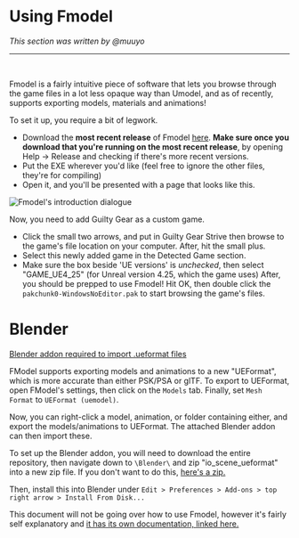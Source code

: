 # Using Fmodel
*This section was written by @muuyo*

<hr>
<br>

Fmodel is a fairly intuitive piece of software that lets you browse through the game files in a lot less opaque way than Umodel, and as of recently, supports exporting models, materials and animations!

To set it up, you require a bit of legwork.
- Download the **most recent release** of Fmodel [here](https://fmodel.app/). **Make sure once you download that you're running on the most recent release**, by opening Help -> Release and checking if there's more recent versions.
- Put the EXE wherever you'd like (feel free to ignore the other files, they're for compiling)
- Open it, and you'll be presented with a page that looks like this.

![Fmodel's introduction dialogue](images/Fmodelstartingdialog.jpg)

Now, you need to add Guilty Gear as a custom game.
- Click the small two arrows, and put in Guilty Gear Strive then browse to the game's file location on your computer. After, hit the small plus.
- Select this newly added game in the Detected Game section.
- Make sure the box beside 'UE versions' is *unchecked*, then select "GAME_UE4_25" (for Unreal version 4.25, which the game uses)
After, you should be prepped to use Fmodel! Hit OK, then double click the `pakchunk0-WindowsNoEditor.pak` to start browsing the game's files.

# Blender

[Blender addon required to import .ueformat files](https://github.com/h4lfheart/UEFormat/tree/master/Blender)

FModel supports exporting models and animations to a new "UEFormat", which is more accurate than either PSK/PSA or glTF. To export to UEFormat, open FModel's settings, then click on the `Models` tab. Finally, set `Mesh Format` to `UEFormat (uemodel)`.

Now, you can right-click a model, animation, or folder containing either, and export the models/animations to UEFormat. The attached Blender addon can then import these.

To set up the Blender addon, you will need to download the entire repository, then navigate down to `\Blender\` and zip "io_scene_ueformat" into a new zip file. If you don't want to do this, [here's a zip.](./files/ueformat.zip)

Then, install this into Blender under `Edit > Preferences > Add-ons > top right arrow > Install From Disk...`


This document will not be going over how to use Fmodel, however it's fairly self explanatory and [it has its own documentation, linked here.](https://github.com/4sval/FModel/wiki)
